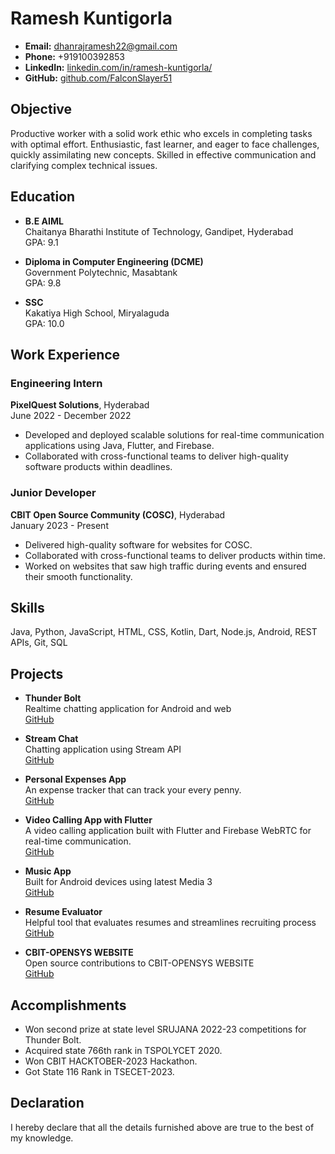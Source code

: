 # Ramesh Kuntigorla

- **Email:** dhanrajramesh22@gmail.com  
- **Phone:** +919100392853  
- **LinkedIn:** [linkedin.com/in/ramesh-kuntigorla/](https://www.linkedin.com/in/ramesh-kuntigorla-47021425a/)  
- **GitHub:** [github.com/FalconSlayer51](https://github.com/FalconSlayer51)

## Objective
Productive worker with a solid work ethic who excels in completing tasks with optimal effort. Enthusiastic, fast learner, and eager to face challenges, quickly assimilating new concepts. Skilled in effective communication and clarifying complex technical issues.

## Education
- **B.E AIML**  
  Chaitanya Bharathi Institute of Technology, Gandipet, Hyderabad  
  GPA: 9.1
  
- **Diploma in Computer Engineering (DCME)**  
  Government Polytechnic, Masabtank  
  GPA: 9.8
  
- **SSC**  
  Kakatiya High School, Miryalaguda  
  GPA: 10.0

## Work Experience
### Engineering Intern
**PixelQuest Solutions**, Hyderabad  
June 2022 - December 2022
- Developed and deployed scalable solutions for real-time communication applications using Java, Flutter, and Firebase.
- Collaborated with cross-functional teams to deliver high-quality software products within deadlines.

### Junior Developer
**CBIT Open Source Community (COSC)**, Hyderabad  
January 2023 - Present
- Delivered high-quality software for websites for COSC.
- Collaborated with cross-functional teams to deliver products within time.
- Worked on websites that saw high traffic during events and ensured their smooth functionality.

## Skills
Java, Python, JavaScript, HTML, CSS, Kotlin, Dart, Node.js, Android, REST APIs, Git, SQL

## Projects
- **Thunder Bolt**  
  Realtime chatting application for Android and web  
  [GitHub](https://github.com/FalconSlayer51/whatsapp_ui)

- **Stream Chat**  
  Chatting application using Stream API  
  [GitHub](https://github.com/FalconSlayer51/locachat)

- **Personal Expenses App**  
  An expense tracker that can track your every penny.  
  [GitHub](https://github.com/FalconSlayer51/personal-expenses-app)

- **Video Calling App with Flutter**  
  A video calling application built with Flutter and Firebase WebRTC for real-time communication.  
  [GitHub](https://github.com/FalconSlayer51/flutter_firebase_webrtc)

- **Music App**  
  Built for Android devices using latest Media 3  
  [GitHub](https://github.com/FalconSlayer51/Media3MusicApp)

- **Resume Evaluator**  
  Helpful tool that evaluates resumes and streamlines recruiting process  
  [GitHub](https://github.com/FalconSlayer51/ResumeEvaluator)

- **CBIT-OPENSYS WEBSITE**  
  Open source contributions to CBIT-OPENSYS WEBSITE  
  [GitHub](https://github.com/CBIT-OPENSYS)

## Accomplishments
- Won second prize at state level SRUJANA 2022-23 competitions for Thunder Bolt.
- Acquired state 766th rank in TSPOLYCET 2020.
- Won CBIT HACKTOBER-2023 Hackathon.
- Got State 116 Rank in TSECET-2023.

## Declaration
I hereby declare that all the details furnished above are true to the best of my knowledge.
